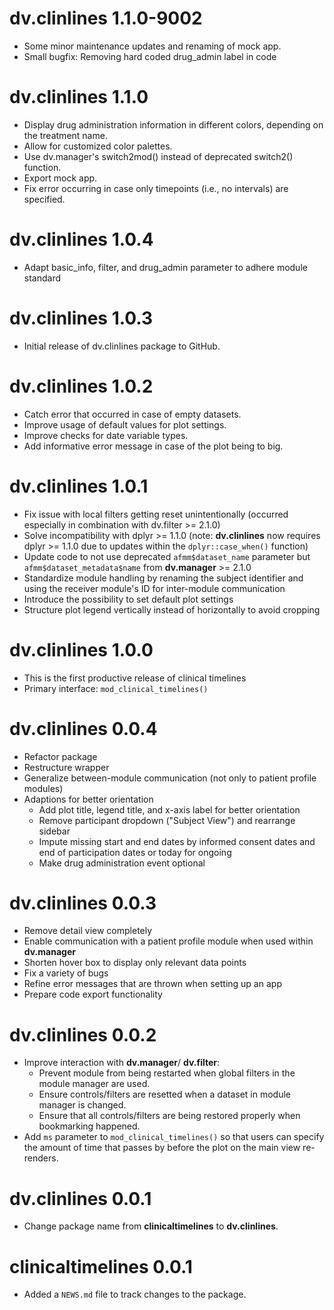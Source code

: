 # dv.clinlines 1.1.0-9002

* Some minor maintenance updates and renaming of mock app.
* Small bugfix: Removing hard coded drug_admin label in code


# dv.clinlines 1.1.0

* Display drug administration information in different colors, depending on the treatment name.
* Allow for customized color palettes.
* Use dv.manager's switch2mod() instead of deprecated switch2() function.
* Export mock app.
* Fix error occurring in case only timepoints (i.e., no intervals) are specified.

# dv.clinlines 1.0.4

* Adapt basic_info, filter, and drug_admin parameter to adhere module standard

# dv.clinlines 1.0.3

* Initial release of dv.clinlines package to GitHub.


# dv.clinlines 1.0.2

* Catch error that occurred in case of empty datasets.
* Improve usage of default values for plot settings.
* Improve checks for date variable types.
* Add informative error message in case of the plot being to big.


# dv.clinlines 1.0.1

* Fix issue with local filters getting reset unintentionally (occurred especially in combination with dv.filter >= 2.1.0)
* Solve incompatibility with dplyr >= 1.1.0 (note: **dv.clinlines** now requires dplyr >= 1.1.0 due to updates within the `dplyr::case_when()` function)
* Update code to not use deprecated `afmm$dataset_name` parameter but `afmm$dataset_metadata$name` from **dv.manager** >= 2.1.0
* Standardize module handling by renaming the subject identifier and using the receiver module's ID for inter-module communication
* Introduce the possibility to set default plot settings
* Structure plot legend vertically instead of horizontally to avoid cropping


# dv.clinlines 1.0.0

-   This is the first productive release of clinical timelines
-   Primary interface: `mod_clinical_timelines()`


# dv.clinlines 0.0.4

* Refactor package
* Restructure wrapper
* Generalize between-module communication (not only to patient profile modules)
* Adaptions for better orientation
  - Add plot title, legend title, and x-axis label for better orientation
  - Remove participant dropdown ("Subject View") and rearrange sidebar
  - Impute missing start and end dates by informed consent dates and end of participation dates or today for ongoing 
  - Make drug administration event optional
  

# dv.clinlines 0.0.3

* Remove detail view completely
* Enable communication with a patient profile module when used within **dv.manager**
* Shorten hover box to display only relevant data points 
* Fix a variety of bugs
* Refine error messages that are thrown when setting up an app 
* Prepare code export functionality


# dv.clinlines 0.0.2

* Improve interaction with **dv.manager**/ **dv.filter**:
  - Prevent module from being restarted when global filters in the module manager are used.
  - Ensure controls/filters are resetted when a dataset in module manager is changed.
  - Ensure that all controls/filters are being restored properly when bookmarking happened.
* Add `ms` parameter to `mod_clinical_timelines()` so that users can specify the amount of time 
  that passes by before the plot on the main view re-renders.
  

# dv.clinlines 0.0.1

* Change package name from **clinicaltimelines** to **dv.clinlines**.


# clinicaltimelines 0.0.1

* Added a `NEWS.md` file to track changes to the package.

